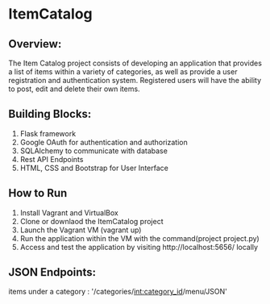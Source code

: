 # ItemCatalog

## Overview: 
The Item Catalog project consists of developing an application that provides a list of items within a variety of categories, as well as provide a user registration and authentication system. Registered users will have the ability to post, edit and delete their own items.

## Building Blocks:
1. Flask framework
2. Google OAuth for authentication and authorization
3. SQLAlchemy to communicate with database
4. Rest API Endpoints
5. HTML, CSS and Bootstrap for User Interface

## How to Run
1. Install Vagrant and VirtualBox
2. Clone or downlaod the ItemCatalog project
3. Launch the Vagrant VM (vagrant up)
4. Run the application within the VM with the command(project project.py)
5. Access and test the application by visiting http://localhost:5656/ locally

## JSON Endpoints:
items under a category :  '/categories/<int:category_id>/menu/JSON'



